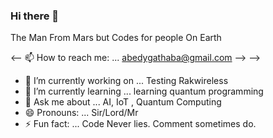 ### Hi there 👋
The Man From Mars but Codes for people On Earth
<!--
**abedygathaba/abedygathaba** is a ✨ _special_ ✨ repository because its `README.md` (this file) appears on your GitHub profile.

Here are some ideas to get you started:
<-- - 👯 I’m looking to collaborate on ...
 🤔 I’m looking for help with ... -->
<-- 📫 How to reach me: ... abedygathaba@gmail.com -->
-->

- 🔭 I’m currently working on ... Testing Rakwireless 
- 🌱 I’m currently learning ... learning quantum programming
- 💬 Ask me about ... AI, IoT , Quantum Computing
- 😄 Pronouns: ... Sir/Lord/Mr
- ⚡ Fun fact: ... Code Never lies. Comment sometimes do.

